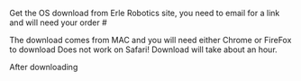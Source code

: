 Get the OS download from Erle Robotics site, you need to email for a link and will need your order #

The download comes from MAC and you will need either Chrome or FireFox to download
Does not work on Safari!
Download will take about an hour.

After downloading

